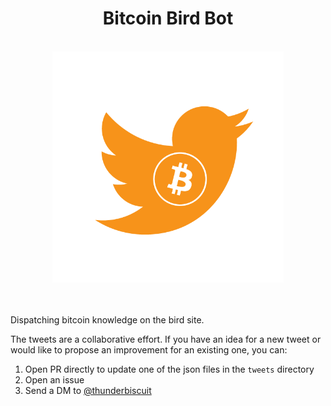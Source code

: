 <div align="center">
    <h1>Bitcoin Bird Bot</h1>
    <br/>
    <img src="./artwork.png" width="370px">
    <br/>
    <br/>
    <br/>
</div>

Dispatching bitcoin knowledge on the bird site.

The tweets are a collaborative effort. If you have an idea for a new tweet or would like to propose an improvement for an existing one, you can:
1. Open PR directly to update one of the json files in the `tweets` directory
2. Open an issue
3. Send a DM to [@thunderbiscuit](https://twitter.com/thunderB__)
